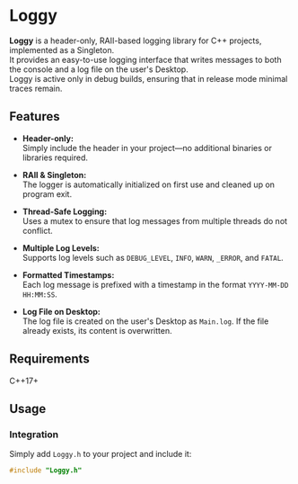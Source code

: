 # Loggy

**Loggy** is a header-only, RAII-based logging library for C++ projects, implemented as a Singleton.  
It provides an easy-to-use logging interface that writes messages to both the console and a log file on the user's Desktop.  
Loggy is active only in debug builds, ensuring that in release mode minimal traces remain.

## Features

- **Header-only:**  
  Simply include the header in your project—no additional binaries or libraries required.

- **RAII & Singleton:**  
  The logger is automatically initialized on first use and cleaned up on program exit.

- **Thread-Safe Logging:**  
  Uses a mutex to ensure that log messages from multiple threads do not conflict.

- **Multiple Log Levels:**  
  Supports log levels such as `DEBUG_LEVEL`, `INFO`, `WARN`, `_ERROR`, and `FATAL`.

- **Formatted Timestamps:**  
  Each log message is prefixed with a timestamp in the format `YYYY-MM-DD HH:MM:SS`.

- **Log File on Desktop:**  
  The log file is created on the user's Desktop as `Main.log`. If the file already exists, its content is overwritten.

## Requirements

C++17+

## Usage

### Integration

Simply add `Loggy.h` to your project and include it:

```cpp
#include "Loggy.h"
